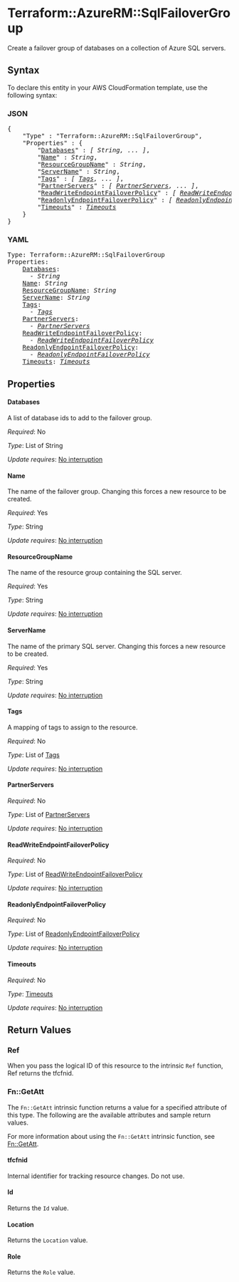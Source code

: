 # Terraform::AzureRM::SqlFailoverGroup

Create a failover group of databases on a collection of Azure SQL servers.

## Syntax

To declare this entity in your AWS CloudFormation template, use the following syntax:

### JSON

<pre>
{
    "Type" : "Terraform::AzureRM::SqlFailoverGroup",
    "Properties" : {
        "<a href="#databases" title="Databases">Databases</a>" : <i>[ String, ... ]</i>,
        "<a href="#name" title="Name">Name</a>" : <i>String</i>,
        "<a href="#resourcegroupname" title="ResourceGroupName">ResourceGroupName</a>" : <i>String</i>,
        "<a href="#servername" title="ServerName">ServerName</a>" : <i>String</i>,
        "<a href="#tags" title="Tags">Tags</a>" : <i>[ <a href="tags.md">Tags</a>, ... ]</i>,
        "<a href="#partnerservers" title="PartnerServers">PartnerServers</a>" : <i>[ <a href="partnerservers.md">PartnerServers</a>, ... ]</i>,
        "<a href="#readwriteendpointfailoverpolicy" title="ReadWriteEndpointFailoverPolicy">ReadWriteEndpointFailoverPolicy</a>" : <i>[ <a href="readwriteendpointfailoverpolicy.md">ReadWriteEndpointFailoverPolicy</a>, ... ]</i>,
        "<a href="#readonlyendpointfailoverpolicy" title="ReadonlyEndpointFailoverPolicy">ReadonlyEndpointFailoverPolicy</a>" : <i>[ <a href="readonlyendpointfailoverpolicy.md">ReadonlyEndpointFailoverPolicy</a>, ... ]</i>,
        "<a href="#timeouts" title="Timeouts">Timeouts</a>" : <i><a href="timeouts.md">Timeouts</a></i>
    }
}
</pre>

### YAML

<pre>
Type: Terraform::AzureRM::SqlFailoverGroup
Properties:
    <a href="#databases" title="Databases">Databases</a>: <i>
      - String</i>
    <a href="#name" title="Name">Name</a>: <i>String</i>
    <a href="#resourcegroupname" title="ResourceGroupName">ResourceGroupName</a>: <i>String</i>
    <a href="#servername" title="ServerName">ServerName</a>: <i>String</i>
    <a href="#tags" title="Tags">Tags</a>: <i>
      - <a href="tags.md">Tags</a></i>
    <a href="#partnerservers" title="PartnerServers">PartnerServers</a>: <i>
      - <a href="partnerservers.md">PartnerServers</a></i>
    <a href="#readwriteendpointfailoverpolicy" title="ReadWriteEndpointFailoverPolicy">ReadWriteEndpointFailoverPolicy</a>: <i>
      - <a href="readwriteendpointfailoverpolicy.md">ReadWriteEndpointFailoverPolicy</a></i>
    <a href="#readonlyendpointfailoverpolicy" title="ReadonlyEndpointFailoverPolicy">ReadonlyEndpointFailoverPolicy</a>: <i>
      - <a href="readonlyendpointfailoverpolicy.md">ReadonlyEndpointFailoverPolicy</a></i>
    <a href="#timeouts" title="Timeouts">Timeouts</a>: <i><a href="timeouts.md">Timeouts</a></i>
</pre>

## Properties

#### Databases

A list of database ids to add to the failover group.

_Required_: No

_Type_: List of String

_Update requires_: [No interruption](https://docs.aws.amazon.com/AWSCloudFormation/latest/UserGuide/using-cfn-updating-stacks-update-behaviors.html#update-no-interrupt)

#### Name

The name of the failover group. Changing this forces a new resource to be created.

_Required_: Yes

_Type_: String

_Update requires_: [No interruption](https://docs.aws.amazon.com/AWSCloudFormation/latest/UserGuide/using-cfn-updating-stacks-update-behaviors.html#update-no-interrupt)

#### ResourceGroupName

The name of the resource group containing the SQL server.

_Required_: Yes

_Type_: String

_Update requires_: [No interruption](https://docs.aws.amazon.com/AWSCloudFormation/latest/UserGuide/using-cfn-updating-stacks-update-behaviors.html#update-no-interrupt)

#### ServerName

The name of the primary SQL server. Changing this forces a new resource to be created.

_Required_: Yes

_Type_: String

_Update requires_: [No interruption](https://docs.aws.amazon.com/AWSCloudFormation/latest/UserGuide/using-cfn-updating-stacks-update-behaviors.html#update-no-interrupt)

#### Tags

A mapping of tags to assign to the resource.

_Required_: No

_Type_: List of <a href="tags.md">Tags</a>

_Update requires_: [No interruption](https://docs.aws.amazon.com/AWSCloudFormation/latest/UserGuide/using-cfn-updating-stacks-update-behaviors.html#update-no-interrupt)

#### PartnerServers

_Required_: No

_Type_: List of <a href="partnerservers.md">PartnerServers</a>

_Update requires_: [No interruption](https://docs.aws.amazon.com/AWSCloudFormation/latest/UserGuide/using-cfn-updating-stacks-update-behaviors.html#update-no-interrupt)

#### ReadWriteEndpointFailoverPolicy

_Required_: No

_Type_: List of <a href="readwriteendpointfailoverpolicy.md">ReadWriteEndpointFailoverPolicy</a>

_Update requires_: [No interruption](https://docs.aws.amazon.com/AWSCloudFormation/latest/UserGuide/using-cfn-updating-stacks-update-behaviors.html#update-no-interrupt)

#### ReadonlyEndpointFailoverPolicy

_Required_: No

_Type_: List of <a href="readonlyendpointfailoverpolicy.md">ReadonlyEndpointFailoverPolicy</a>

_Update requires_: [No interruption](https://docs.aws.amazon.com/AWSCloudFormation/latest/UserGuide/using-cfn-updating-stacks-update-behaviors.html#update-no-interrupt)

#### Timeouts

_Required_: No

_Type_: <a href="timeouts.md">Timeouts</a>

_Update requires_: [No interruption](https://docs.aws.amazon.com/AWSCloudFormation/latest/UserGuide/using-cfn-updating-stacks-update-behaviors.html#update-no-interrupt)

## Return Values

### Ref

When you pass the logical ID of this resource to the intrinsic `Ref` function, Ref returns the tfcfnid.

### Fn::GetAtt

The `Fn::GetAtt` intrinsic function returns a value for a specified attribute of this type. The following are the available attributes and sample return values.

For more information about using the `Fn::GetAtt` intrinsic function, see [Fn::GetAtt](https://docs.aws.amazon.com/AWSCloudFormation/latest/UserGuide/intrinsic-function-reference-getatt.html).

#### tfcfnid

Internal identifier for tracking resource changes. Do not use.

#### Id

Returns the <code>Id</code> value.

#### Location

Returns the <code>Location</code> value.

#### Role

Returns the <code>Role</code> value.


